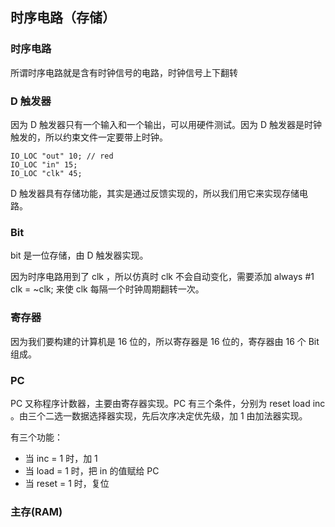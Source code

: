 ## 时序电路（存储）

### 时序电路

所谓时序电路就是含有时钟信号的电路，时钟信号上下翻转

### D 触发器

因为 D 触发器只有一个输入和一个输出，可以用硬件测试。因为 D 触发器是时钟触发的，所以约束文件一定要带上时钟。

```
IO_LOC "out" 10; // red
IO_LOC "in" 15;
IO_LOC "clk" 45;
```

D 触发器具有存储功能，其实是通过反馈实现的，所以我们用它来实现存储电路。

### Bit

bit 是一位存储，由 D 触发器实现。

因为时序电路用到了 clk ，所以仿真时 clk 不会自动变化，需要添加 always #1 clk = ~clk; 来使 clk 每隔一个时钟周期翻转一次。

### 寄存器

因为我们要构建的计算机是 16 位的，所以寄存器是 16 位的，寄存器由 16 个 Bit 组成。

### PC

PC 又称程序计数器，主要由寄存器实现。PC 有三个条件，分别为 reset load inc 。由三个二选一数据选择器实现，先后次序决定优先级，加 1 由加法器实现。

有三个功能：

- 当 inc = 1 时，加 1
- 当 load = 1 时，把 in 的值赋给 PC
- 当 reset = 1 时，复位



### 主存(RAM)

